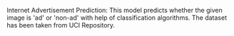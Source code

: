 Internet Advertisement Prediction:
This model predicts whether the given image is 'ad' or 'non-ad' with help of classification algorithms. The dataset has been taken from UCI Repository.
